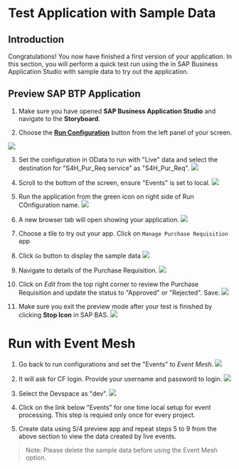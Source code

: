 # Test Application with Sample Data

## Introduction

Congratulations! You now have finished a first version of your application. In this section, you will perform a quick test run using the  in SAP Business Application Studio with sample data to try out the application.

## Preview SAP BTP Application

1. Make sure you have opened **SAP Business Application Studio** and navigate to the **Storyboard**.

2. Choose the **[Run Configuration](https://help.sap.com/docs/bas/developing-business-applications-using-productivity-tools/testing-applications?q=run%20and%20debug)** button from the left panel of your screen.

![](images/Run_001.png)

3. Set the configuration in OData to run with "Live" data and select the destination for "S4H_Pur_Req service" as "S4H_Pur_Req".
![](images/Run_003.png)

4. Scroll to the bottom of the screen, ensure "Events" is set to local.
![](images/Run_002.png)

5. Run the application from the green icon on right side of Run COnfiguration name.
![](images/Run_004.png)

6. A new browser tab will open showing your application.
![](images/Run_App_001.png)

7. Choose a tile to try out your app. Click on `Manage Purchase Requisition` app
8. Click `Go` button to display the sample data
![](images/Run_App_002.png)

9. Navigate to details of the Purchase Requisition.
![](images/Run_002_1.png)

10. Click on *Edit* from the top right corner to review the Purchase Requisition and update the status to "Approved" or "Rejected". Save.
![](images/Run_002_2.png)
    
11. Make sure you exit the preview mode after your test is finished by clicking **Stop Icon** in SAP BAS.
![](images/Run_App_003.png)

# Run with Event Mesh
1. Go back to run configurations and set the "Events" to *Event Mesh*.
![](images/Run_EventMesh.png)

2. It will ask for CF login. Provide your username and password to login.
![](images/Run_CF.png)

3. Select the Devspace as "dev".
![](images/Run_CF_001.png)

4. Click on the link below "Events" for one time local setup for event processing. This step is requied only once for every project.

5. Create data using S/4 preview app and repeat steps 5 to 9 from the above section to view the data created by live events.
> Note: Please delete the sample data before using the Event Mesh option.
